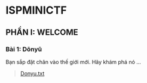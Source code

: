 # ISPMINICTF
## PHẦN I: WELCOME
### Bài 1: Dōnyū
Bạn sắp đặt chân vào thế giới mới. Hãy khám phá nó ...
> [Donyu.txt](https://github.com/Peteraad/ISPMINICTF/files/7272836/Donyu.txt)

